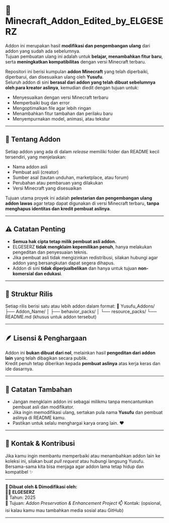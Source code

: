 # 🧩 Minecraft_Addon_Edited_by_ELGESERZ

Addon ini merupakan hasil **modifikasi dan pengembangan ulang** dari addon yang sudah ada sebelumnya.  
Tujuan pembuatan ulang ini adalah untuk **belajar, menambahkan fitur baru**, serta **meningkatkan kompatibilitas** dengan versi Minecraft terbaru.


Repositori ini berisi kumpulan **addon Minecraft** yang telah diperbaiki, diperbarui, dan disesuaikan ulang oleh **Yusufu**.  
Seluruh addon di sini **berasal dari addon yang telah dibuat sebelumnya oleh para kreator aslinya**, kemudian diedit dengan tujuan untuk:
- Menyesuaikan dengan versi Minecraft terbaru  
- Memperbaiki bug dan error  
- Mengoptimalkan file agar lebih ringan  
- Menambahkan fitur tambahan dan perilaku baru  
- Menyempurnakan model, animasi, atau tekstur  

---

## 📖 Tentang Addon

Setiap addon yang ada di dalam *release* memiliki folder dan README kecil tersendiri, yang menjelaskan:
- Nama addon asli  
- Pembuat asli (creator)  
- Sumber asal (tautan unduhan, marketplace, atau forum)  
- Perubahan atau pembaruan yang dilakukan  
- Versi Minecraft yang disesuaikan  

Tujuan utama proyek ini adalah **pelestarian dan pengembangan ulang addon lawas** agar tetap dapat digunakan di versi Minecraft terbaru, **tanpa menghapus identitas dan kredit pembuat aslinya**.

---

## ⚠️ Catatan Penting

- **Semua hak cipta tetap milik pembuat asli addon.**  
- ELGESERZ **tidak mengklaim kepemilikan penuh**, hanya melakukan pengeditan dan penyesuaian teknis.  
- Jika pembuat asli tidak mengizinkan redistribusi, silakan hubungi agar addon yang bersangkutan dapat segera dihapus.  
- Addon di sini **tidak diperjualbelikan** dan hanya untuk tujuan **non-komersial dan edukasi**.  

---

## 🧱 Struktur Rilis

Setiap rilis berisi satu atau lebih addon dalam format:
📁 Yusufu_Addons/
├── Addon_Name/
│ ├── behavior_packs/
│ └── resource_packs/
└── README.md (khusus untuk addon tersebut)

---

## 🪶 Lisensi & Penghargaan

Addon ini **bukan dibuat dari nol**, melainkan hasil **pengeditan dari addon lain** yang telah dibagikan secara publik.  
Kredit penuh tetap diberikan kepada **pembuat aslinya** atas kerja keras dan ide dasarnya.

---

## 🧠 Catatan Tambahan

- Jangan mengklaim addon ini sebagai milikmu tanpa mencantumkan pembuat asli dan modifikator.  
- Jika ingin memodifikasi ulang, sertakan pula nama **Yusufu** dan pembuat aslinya di README kamu.  
- Pastikan untuk selalu menghargai karya orang lain. ❤️

---


## 💬 Kontak & Kontribusi

Jika kamu ingin membantu memperbaiki atau menambahkan addon lain ke koleksi ini, silakan buat *pull request* atau hubungi langsung Yusufu.  
Bersama-sama kita bisa menjaga agar addon lama tetap hidup dan kompatibel ✨

---

**📌 Dibuat oleh & Dimodifikasi oleh:**  
🧑‍💻 **ELGESERZ**  
📅 Tahun: 2025  
🎯 Tujuan: *Addon Preservation & Enhancement Project*
📫 Kontak: (opsional, isi kalau kamu mau tambahkan media sosial atau GitHub)



---
